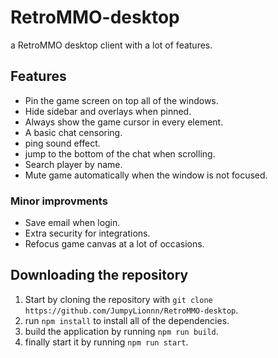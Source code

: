 # RetroMMO-desktop
a RetroMMO desktop client with a lot of features.

## Features
* Pin the game screen on top all of the windows.
* Hide sidebar and overlays when pinned.
* Always show the game cursor in every element.
* A basic chat censoring.
* ping sound effect.
* jump to the bottom of the chat when scrolling.
* Search player by name.
* Mute game automatically when the window is not focused.

### Minor improvments
* Save email when login.
* Extra security for integrations.
* Refocus game canvas at a lot of occasions.


## Downloading the repository
1. Start by cloning the repository with `git clone https://github.com/JumpyLionnn/RetroMMO-desktop`.
2. run `npm install` to install all of the dependencies.
3. build the application by running `npm run build`.
3. finally start it by running `npm run start`.